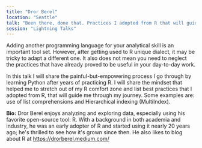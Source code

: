 ```yaml
---
title: "Dror Berel"
location: "Seattle"
talk: "Been there, done that. Practices I adopted from R that will guide me through learning additional programming languages."
session: "Lightning Talks"
---
```


Adding another programming language for your analytical skill is an important tool set. However, after getting used to R unique dialect, it may be tricky to adapt a different one. It also does not mean you need to neglect the practices that have already proved to be useful in your day-to-day work.

In this talk I will share the painful-but-empowering process I go through by learning Python after years of practicing R. I will share the mindset that helped me to stretch out of my R comfort zone and list best practices that I adopted from R, that will guide me through my journey. Some examples are: use of list comprehensions and Hierarchical indexing (MultiIndex).


__Bio:__ Dror Berel enjoys analyzing and exploring data, especially using his favorite open-source tool: R. With a background in both academia and industry, he was an early adopter of R and started using it nearly 20 years ago; he's thrilled to see how it's grown since then. He also likes to blog about R at https://drorberel.medium.com/

